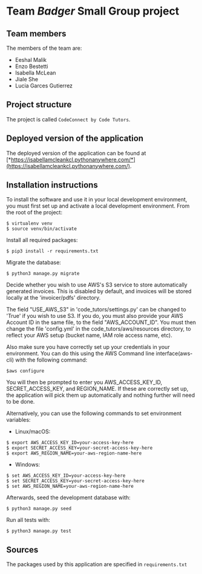 # Team *Badger* Small Group project

## Team members
The members of the team are:
- Eeshal Malik
- Enzo Bestetti
- Isabella McLean
- Jiale She
- Lucia Garces Gutierrez

## Project structure
The project is called `CodeConnect by Code Tutors`.

## Deployed version of the application
The deployed version of the application can be found at [*https://isabellamcleankcl.pythonanywhere.com/*](https://isabellamcleankcl.pythonanywhere.com/).

## Installation instructions
To install the software and use it in your local development environment, you must first set up and activate a local development environment.  From the root of the project:

```
$ virtualenv venv
$ source venv/bin/activate
```

Install all required packages:

```
$ pip3 install -r requirements.txt
```

Migrate the database:

```
$ python3 manage.py migrate
```

Decide whether you wish to use AWS's S3 service to store automatically generated invoices.
This is disabled by default, and invoices will be stored locally at the 'invoicer/pdfs' directory.

The field "USE_AWS_S3" in 'code_tutors/settings.py' can be changed to 'True' if you wish to use S3.
If you do, you must also provide your AWS Account ID in the same file, to the field "AWS_ACCOUNT_ID".
You must then change the file 'config.yml' in the code_tutors/aws/resources directory, to reflect your AWS 
setup (bucket name, IAM role access name, etc).

Also make sure you have correctly set up your credentials in your environment. You can do this using the AWS Command line interface(aws-cli)
with the following command:

```
$aws configure
```

You will then be prompted to enter you AWS_ACCESS_KEY_ID, SECRET_ACCESS_KEY, and REGION_NAME. If these are correctly set up,
the application will pick them up automatically and nothing further will need to be done.

Alternatively, you can use the following commands to set environment variables:

* Linux/macOS:
```
$ export AWS_ACCESS_KEY_ID=your-access-key-here
$ export SECRET_ACCESS_KEY=your-secret-access-key-here
$ export AWS_REGION_NAME=your-aws-region-name-here
```

* Windows:
```
$ set AWS_ACCESS_KEY_ID=your-access-key-here
$ set SECRET_ACCESS_KEY=your-secret-access-key-here
$ set AWS_REGION_NAME=your-aws-region-name-here 
```

Afterwards, seed the development database with:

```
$ python3 manage.py seed
```

Run all tests with:
```
$ python3 manage.py test
```

## Sources
The packages used by this application are specified in `requirements.txt`
